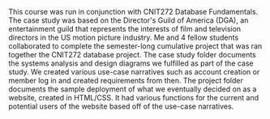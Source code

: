 This course was run in conjunction with CNIT272 Database Fundamentals. The case study was based on the Director's Guild of America (DGA), an entertainment guild that represents the interests of film and television directors in the US motion picture industry.
Me and 4 fellow students collaborated to complete the semester-long cumulative project that was ran together the CNIT272 database project.
The case study folder documents the systems analysis and design diagrams we fulfilled as part of the case study. 
We created various use-case narratives such as account creation or member log in and created requirements from then.
The project folder documents the sample deployment of what we eventually decided on as a website, created in HTML/CSS. It had various functions for the current and potential users of the website based off of the use-case narratives.
